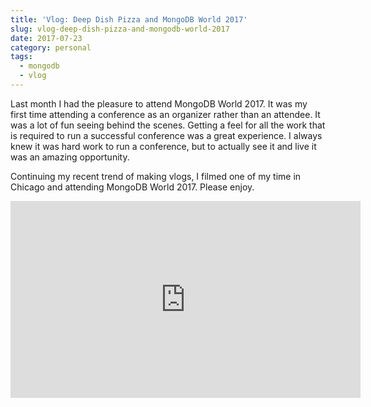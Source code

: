 ```yaml
---
title: 'Vlog: Deep Dish Pizza and MongoDB World 2017'
slug: vlog-deep-dish-pizza-and-mongodb-world-2017
date: 2017-07-23
category: personal
tags:
  - mongodb
  - vlog
---
```


Last month I had the pleasure to attend MongoDB World 2017. It was my first time attending a conference as an organizer rather than an attendee. It was a lot of fun seeing behind the scenes. Getting a feel for all the work that is required to run a successful conference was a great experience. I always knew it was hard work to run a conference, but to actually see it and live it was an amazing opportunity.

Continuing my recent trend of making vlogs, I filmed one of my time in Chicago and attending MongoDB World 2017. Please enjoy.

<iframe width="560" height="315" src="https://www.youtube.com/embed/b1WqCqf_QkY" frameborder="0" allowfullscreen></iframe>
